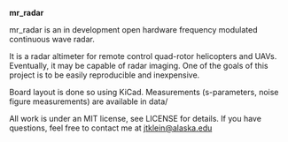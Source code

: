 **mr_radar**

mr_radar is an in development open hardware frequency modulated continuous wave radar.

It is a radar altimeter for remote control quad-rotor helicopters and UAVs.
Eventually, it may be capable of radar imaging.
One of the goals of this project is to be easily reproducible and inexpensive.

Board layout is done so using KiCad.
Measurements (s-parameters, noise figure measurements) are available in data/ 

All work is under an MIT license, see LICENSE for details. If you have questions, feel free to contact me at jtklein@alaska.edu


